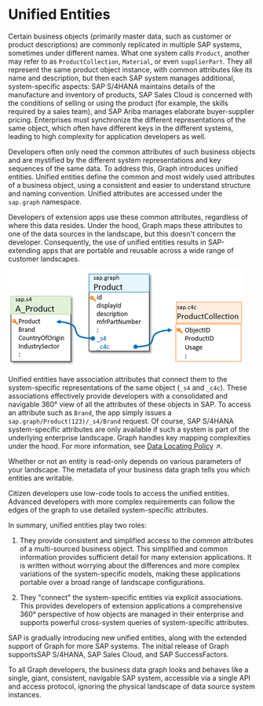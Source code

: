 <!-- copy9bcd2ec7d25146c288aff6763786f673 -->

# Unified Entities

Certain business objects \(primarily master data, such as customer or product descriptions\) are commonly replicated in multiple SAP systems, sometimes under different names. What one system calls `Product`, another may refer to as `ProductCollection`, `Material`, or even `supplierPart`. They all represent the same product object instance, with common attributes like its name and description, but then each SAP system manages additional, system-specific aspects: SAP S/4HANA maintains details of the manufacture and inventory of products, SAP Sales Cloud is concerned with the conditions of selling or using the product \(for example, the skills required by a sales team\), and SAP Ariba manages elaborate buyer-supplier pricing. Enterprises must synchronize the different representations of the same object, which often have different keys in the different systems, leading to high complexity for application developers as well.

Developers often only need the common attributes of such business objects and are mystified by the different system representations and key sequences of the same data. To address this, Graph introduces unified entities. Unified entities define the common and most widely used attributes of a business object, using a consistent and easier to understand structure and naming convention. Unified attributes are accessed under the `sap.graph` namespace.

Developers of extension apps use these common attributes, regardless of where this data resides. Under the hood, Graph maps these attributes to one of the data sources in the landscape, but this doesn't concern the developer. Consequently, the use of unified entities results in SAP-extending apps that are portable and reusable across a wide range of customer landscapes.

![](images/Unified_Entities_be6c8d3.png)

Unified entities have association attributes that connect them to the system-specific representations of the same object \(`_s4` and `_c4c`\). These associations effectively provide developers with a consolidated and navigable 360° view of all the attributes of these objects in SAP. To access an attribute such as `Brand`, the app simply issues a `sap.graph/Product(123)/_s4/Brand` request. Of course, SAP S/4HANA system-specific attributes are only available if such a system is part of the underlying enterprise landscape. Graph handles key mapping complexities under the hood. For more information, see [Data Locating Policy](https://help.sap.com/viewer/15e49174b4ed461e8d8b071ba13af3de/PROD/en-US/28d2c2cd55454c968661b60c0a829abe.html "Data in the business data graph is connected via key-based references.") :arrow_upper_right:.

Whether or not an entity is read-only depends on various parameters of your landscape. The metadata of your business data graph tells you which entities are writable.

Citizen developers use low-code tools to access the unified entities. Advanced developers with more complex requirements can follow the edges of the graph to use detailed system-specific attributes.

In summary, unified entities play two roles:

1.  They provide consistent and simplified access to the *common* attributes of a multi-sourced business object. This simplified and common information provides sufficient detail for many extension applications. It is written without worrying about the differences and more complex variations of the system-specific models, making these applications portable over a broad range of landscape configurations.

2.  They "connect" the system-specific entities via explicit associations. This provides developers of extension applications a comprehensive 360° perspective of how objects are managed in their enterprise and supports powerful cross-system queries of system-specific attributes.


SAP is gradually introducing new unified entities, along with the extended support of Graph for more SAP systems. The initial release of Graph supportsSAP S/4HANA, SAP Sales Cloud, and SAP SuccessFactors.

To all Graph developers, the business data graph looks and behaves like a single, giant, consistent, navigable SAP system, accessible via a single API and access protocol, ignoring the physical landscape of data source system instances.

